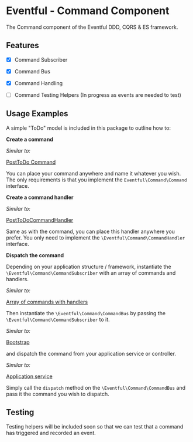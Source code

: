 # Eventful - Command Component

The Command component of the Eventful DDD, CQRS & ES framework.

## Features

- [x] Command Subscriber
- [x] Command Bus
- [x] Command Handling
- [ ] Command Testing Helpers  (In progress as events are needed to test)


## Usage Examples

A simple "ToDo" model is included in this package to outline how to:

__Create a command__

_Similar to:_

[PostToDo Command](https://github.com/swellphp/eventful/blob/master/src/Eventful/Example/Model/ToDo/Command/PostTodo.php)

You can place your command anywhere and name it whatever you wish. The only requirements is that you implement the `Eventful\Command\Command` interface.

__Create a command handler__

_Similar to:_

[PostToDoCommandHandler](https://github.com/swellphp/eventful/blob/master/src/Eventful/Example/Model/ToDo/Handler/PostToDoCommandHandler.php)

Same as with the command, you can place this handler anywhere you prefer. You only need to implement the `\Eventful\Command\CommandHandler` interface.


__Dispatch the command__

Depending on your application structure / framework, instantiate the `\Eventful\Command\CommandSubscriber` with an array of commands and handlers.

_Similar to:_

[Array of commands with handlers](https://github.com/swellphp/eventful/blob/master/src/Eventful/Example/config/eventful-commands.php)

Then instantiate the `\Eventful\Command\CommandBus` by passing the `\Eventful\Command\CommandSubscriber` to it.

_Similar to:_

[Bootstrap](https://github.com/swellphp/eventful/blob/master/src/Eventful/Example/app/bootstrap.php)

and dispatch the command from your application service or controller.

_Similar to:_

[Application service](https://github.com/swellphp/eventful/blob/master/src/Eventful/Example/app/Services/ToDo/PostNewToDo.php)

Simply call the `dispatch` method on the `\Eventful\Command\CommandBus` and pass it the command you wish to dispatch.

## Testing

Testing helpers will be included soon so that we can test that a command has triggered and recorded an event.


